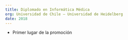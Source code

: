 ```yaml
---
title: Diplomado en Informática Médica
org: Universidad de Chile – Universidad de Heidelberg
date: 2018
---
```


- Primer lugar de la promoción